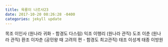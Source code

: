```yaml
---
title: 육룡이 나르샤23
date: 2017-10-20 08:26:28 -0400
categories: jekyll update
---
```




목조 이인사 (원나라 귀화 - 함경도 다스림)
익조 이행리 (원나라 관직)
도조 이춘 (원나라 관직)
환조 이자춘 (공민왕 때 고려의 편 - 함경도 최고관직)
태조 이성계
태종 이방원




